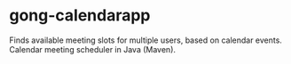 # gong-calendarapp
Finds available meeting slots for multiple users, based on calendar events. Calendar meeting scheduler in Java (Maven). 
